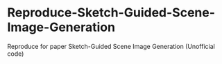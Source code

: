 # Reproduce-Sketch-Guided-Scene-Image-Generation
Reproduce for paper Sketch-Guided Scene Image Generation (Unofficial code)
